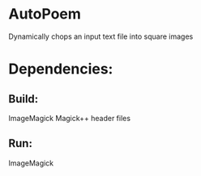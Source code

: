# AutoPoem
Dynamically chops an input text file into square images
# Dependencies:
## Build: 
ImageMagick
Magick++ header files
## Run:
ImageMagick
